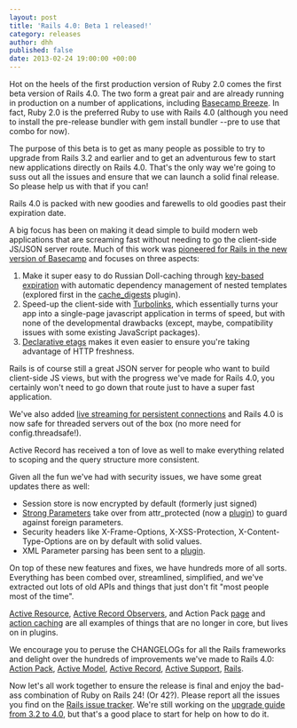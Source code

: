 ```yaml
---
layout: post
title: 'Rails 4.0: Beta 1 released!'
category: releases
author: dhh
published: false
date: 2013-02-24 19:00:00 +00:00
---
```

Hot on the heels of the first production version of Ruby 2.0 comes the first beta version of Rails 4.0. The two form a great pair and are already running in production on a number of applications, including <a href="http://basecamp.com/breeze">Basecamp Breeze</a>. In fact, Ruby 2.0 is the preferred Ruby to use with Rails 4.0 (although you need to install the pre-release bundler with gem install bundler --pre to use that combo for now).

The purpose of this beta is to get as many people as possible to try to upgrade from Rails 3.2 and earlier and to get an adventurous few to start new applications directly on Rails 4.0. That's the only way we're going to suss out all the issues and ensure that we can launch a solid final release. So please help us with that if you can!

Rails 4.0 is packed with new goodies and farewells to old goodies past their expiration date. 

A big focus has been on making it dead simple to build modern web applications that are screaming fast without needing to go the client-side JS/JSON server route. Much of this work was <a href="http://37signals.com/svn/posts/3112-how-basecamp-next-got-to-be-so-damn-fast-without-using-much-client-side-ui">pioneered for Rails in the new version of Basecamp</a> and focuses on three aspects:

1. Make it super easy to do Russian Doll-caching through <a href="http://37signals.com/svn/posts/3113-how-key-based-cache-expiration-works">key-based expiration</a> with automatic dependency management of nested templates (explored first in the <a href="https://github.com/rails/cache_digests">cache_digests</a> plugin).
1. Speed-up the client-side with <a href="https://github.com/rails/turbolinks/">Turbolinks</a>, which essentially turns your app into a single-page javascript application in terms of speed, but with none of the developmental drawbacks (except, maybe, compatibility issues with some existing JavaScript packages).
1. <a href="https://github.com/rails/rails/commit/ed5c938fa36995f06d4917d9543ba78ed506bb8d">Declarative etags</a> makes it even easier to ensure you're taking advantage of HTTP freshness.

Rails is of course still a great JSON server for people who want to build client-side JS views, but with the progress we've made for Rails 4.0, you certainly won't need to go down that route just to have a super fast application.

We've also added <a href="http://tenderlovemaking.com/2012/07/30/is-it-live.html">live streaming for persistent connections</a> and Rails 4.0 is now safe for threaded servers out of the box (no more need for config.threadsafe!).

Active Record has received a ton of love as well to make everything related to scoping and the query structure more consistent.

Given all the fun we've had with security issues, we have some great updates there as well:

* Session store is now encrypted by default (formerly just signed)
* <a href="https://github.com/rails/strong_parameters">Strong Parameters</a> take over from attr_protected (now a <a href="https://github.com/rails/protected_attributes">plugin</a>) to guard against foreign parameters.
* Security headers like X-Frame-Options, X-XSS-Protection, X-Content-Type-Options are on by default with solid values.
* XML Parameter parsing has been sent to a <a href="https://github.com/rails/actionpack-xml_parser">plugin</a>.

On top of these new features and fixes, we have hundreds more of all sorts. Everything has been combed over, streamlined, simplified, and we've extracted out lots of old APIs and things that just don't fit "most people most of the time". 

<a href="https://github.com/rails/activeresource">Active Resource</a>, <a href="https://github.com/rails/rails-observers">Active Record Observers</a>, and Action Pack <a href="https://github.com/rails/actionpack-page_caching">page</a> and <a href="https://github.com/rails/actionpack-action_caching">action caching</a> are all examples of things that are no longer in core, but lives on in plugins.

We encourage you to peruse the CHANGELOGs for all the Rails frameworks and delight over the hundreds of improvements we've made to Rails 4.0: <a href="https://github.com/rails/rails/blob/master/actionpack/CHANGELOG.md">Action Pack</a>, <a href="https://github.com/rails/rails/tree/master/activemodel">Active Model</a>, <a href="https://github.com/rails/rails/tree/master/activerecord">Active Record</a>, <a href="https://github.com/rails/rails/tree/master/activesupport">Active Support</a>, <a href="https://github.com/rails/rails/blob/master/railties/CHANGELOG.md">Rails</a>.

Now let's all work together to ensure the release is final and enjoy the bad-ass combination of Ruby on Rails 24! (Or 42?). Please report all the issues you find on the <a href="https://github.com/rails/rails/issues?state=open">Rails issue tracker</a>. We're still working on the <a href="http://edgeguides.rubyonrails.org/upgrading_ruby_on_rails.html#upgrading-from-rails-3-2-to-rails-4-0">upgrade guide from 3.2 to 4.0</a>, but that's a good place to start for help on how to do it.